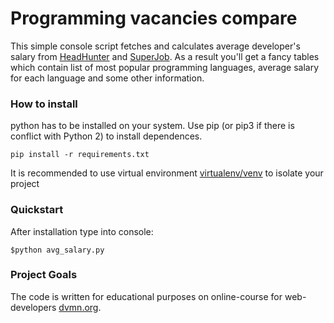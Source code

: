 # Programming vacancies compare

This simple console script fetches and calculates average developer's salary from [HeadHunter](https://hh.ru) and [SuperJob](https://www.superjob.ru/). As a result you'll get a fancy tables which contain list of most popular programming languages, average salary for each language and some other information.

### How to install

python has to be installed on your system. Use pip (or pip3 if there is conflict with Python 2) to install dependences.
```
pip install -r requirements.txt
```
It is recommended to use virtual environment [virtualenv/venv](https://docs.python.org/3/library/venv.html) to isolate your project

### Quickstart

After installation type into console:
```
$python avg_salary.py
```

### Project Goals

The code is written for educational purposes on online-course for web-developers [dvmn.org](https://dvmn.org/).
